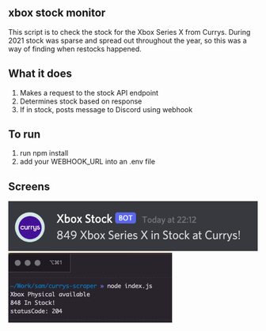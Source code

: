 ## xbox stock monitor

This script is to check the stock for the Xbox Series X from Currys. During 2021 stock was sparse and spread out throughout the year, so this was a way of finding when restocks happened.

## What it does
1. Makes a request to the stock API endpoint
2. Determines stock based on response
3. If in stock, posts message to Discord using webhook

## To run
1. run npm install
2. add your WEBHOOK_URL into an .env file

## Screens

![example](https://github.com/swightwick/xbox-stock-monitor/blob/main/discord.png "Example")
![example2](https://github.com/swightwick/xbox-stock-monitor/blob/main/terminal.png "Example2")
